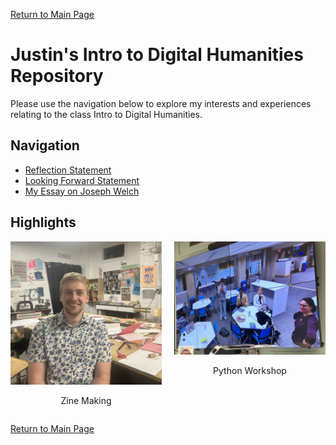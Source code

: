[Return to Main Page](https://justin51000.github.io/)

# Justin's Intro to Digital Humanities Repository
Please use the navigation below to explore my interests and experiences relating to the class Intro to Digital Humanities.

## Navigation
- [Reflection Statement](statement.html)
- [Looking Forward Statement](lookingforward.html)
- <a href="https://printinginprisons.org/blog/sewardj/" target="_blank">My Essay on Joseph Welch</a>

## Highlights
<div style="display: flex; justify-content: center; gap: 20px;">
    <div>
        <a href="pennreview.html">
            <img src="IMG_2508.jpg" alt="Zine Making" width="300" />
        </a>
        <p style="text-align: center;">Zine Making</p>
    </div>
    <div>
        <a href="phillyreview.html">
            <img src="IMG_2971.jpg" alt="Python Workshop" width="300" />
        </a>
        <p style="text-align: center;">Python Workshop</p>
    </div>
</div>


[Return to Main Page](README.md)
